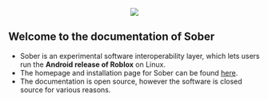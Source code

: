 <p align="center">
  <img style="max-width: 30%" src="../../sober.svg">
</p>

## Welcome to the documentation of Sober

- Sober is an experimental software interoperability layer, which lets users run the **Android release of Roblox** on Linux.
- The homepage and installation page for Sober can be found [here](https://sober.vinegarhq.org/).
- The documentation is open source, however the software is closed source for various reasons.
